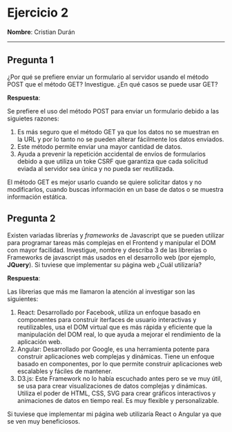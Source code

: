 # Ejercicio 2

**Nombre**: Cristian Durán

---

## Pregunta 1
¿Por qué se prefiere enviar un formulario al servidor usando el método POST que el método GET? Investigue. ¿En qué casos se puede usar GET?

**Respuesta**: 

Se prefiere el uso del método POST para enviar un formulario debido a las siguietes razones:
1. Es más seguro que el método GET ya que los datos no se muestran en la URL y por lo tanto no se pueden alterar fácilmente los datos enviados.
2. Este método permite enviar una mayor cantidad de datos.
3. Ayuda a prevenir la repetición accidental de envíos de formularios debido a que utiliza un toke CSRF que garantiza que cada solicitud eviada al servidor sea única y no pueda ser reutilizada.

El método GET es mejor usarlo cuando se quiere solicitar datos y no modificarlos, cuando buscas información en un base de datos o se muestra información estática.

## Pregunta 2
Existen variadas librerías y *frameworks* de Javascript que se pueden utilizar para programar tareas más complejas en el Frontend y manipular el DOM con mayor facilidad. Investigue, nombre y describa 3 de las librerías o Frameworks de javascript más usados en el desarrollo web (por ejemplo, **JQuery**). Si tuviese que implementar su página web ¿Cuál utilizaría?   

**Respuesta**:

Las librerias que más me llamaron la atención al investigar son las siguientes:

1. React: Desarrollado por Facebook, utiliza un enfoque basado en componentes para construir iterfaces de usuario interactivas y reutilizables, usa el DOM virtual que es más rápida y eficiente que la manipulación del DOM real, lo que ayuda a mejorar el rendimiento de la aplicación web.
2. Angular: Desarrollado por Google, es una herramienta potente para construir aplicaciones web complejas y dinámicas. Tiene un enfoque basado en componentes, por lo que permite construir aplicaciones web escalables y fáciles de mantener. 
3. D3.js: Este Framework no lo había escuchado antes pero se ve muy útil, se usa para crear visualizaciones de datos complejas y dinámicas. Utiliza el poder de HTML, CSS, SVG para crear gráficos interactivos y animaciones de datos en tiempo real. Es muy flexible y personalizable. 

Si tuviese que implementar mi página web utilizaría React o Angular ya que se ven muy beneficiosos.